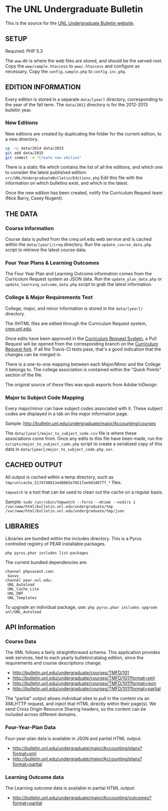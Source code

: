 # The UNL Undergraduate Bulletin

This is the source for the [UNL Undergraduate Bulletin website](http://bulletin.unl.edu/undergraduate/).

## SETUP

Required:
PHP 5.3

The `www` dir is where the web files are stored, and should be the served root.
Copy the `www/sample.htaccess` to `www/.htaccess` and configure as necessary.
Copy the `config.sample.php` to `config.inc.php`.

## EDITION INFORMATION

Every edition is stored in a separate `data/[year]` directory, corresponding to the year of the fall term.
The `data/2012` directory is for the 2012-2013 bulletin year.

### New Editions

New editions are created by duplicating the folder for the current edition, to a new directory.
```bash
cp -rp data/2014 data/2015
git add data/2015
git commit -m "Create new edition"
```

There is a static file which contains the list of all the editions, and which one to consider the latest 
published edition: `src/UNL/UndergraduateBulletin/Editions.php`
Edit this file with the information on which bulletins exist, and which is the latest.

Once the new edition has been created, notify the Curriculum Request team (Nick Barry, Casey Nugent).

## THE DATA

### Course Information
Course data is pulled from the creq.unl.edu web service and is cached within 
the `data/[year]/creq` directory. Run the `update_course_data.php` script to retrieve the latest course
data.

### Four Year Plans & Learning Outcomes

The Four Year Plan and Learning Outcome information comes from the Curriculum Request system as JSON data.
Run the `update_plan_data.php` or `update_learning_outcome_data.php` script to grab the latest information.

### College & Major Requirements Text
College, major, and minor information is stored in the `data/[year]/` directory.

The XHTML files are edited through the Curriculum Request system, [creq.unl.edu](https://creq.unl.edu/).

Once edits have been approved in the [Curriculum Request System](http://creq.unl.edu/),
a Pull Request will be opened from the corresponding branch on the
[Curriculum Request fork](https://github.com/unl-creq/UNL_UndergraduateBulletin/).
If all the Travis-CI tests pass, that's a good indication that the changes can be merged in.

There is a one-to-one mapping between each Major/Minor and the College it belongs to.
The college association is contained within the "Quick Points" section of the file.

The original source of these files was epub exports from Adobe InDesign.

### Major to Subject Code Mapping

Every major/minor can have subject codes associated with it. These subject codes are displayed in a tab on the major information page.

Sample: http://bulletin.unl.edu/undergraduate/major/Accounting/courses

The `data/[year]/major_to_subject_code.csv` file is where these associations come from. Once any edits to this file have been made, run the `scripts/major_to_subject_code.php` script to create a serialized copy of this data in `data/[year]/major_to_subject_code.php.ser`.

## CACHED OUTPUT

All output is cached within  a temp directory, such as 
`tmp/unlcache_5174748813ed8803e7651fae9d2d077f_*` files.

`tmpwatch` is a tool that can be used to clean out the cache on a regular basis.

Sample:
`sudo /usr/sbin/tmpwatch --force --mtime --nodirs 1 /var/www/html/bulletin.unl.edu/undergraduate/tmp  /var/www/html/bulletin.unl.edu/undergraduate/tmp/json`


## LIBRARIES
Libraries are bundled within the includes directory. This is a Pyrus controlled
registry of PEAR installable packages.

`php pyrus.phar includes list-packages`

The current bundled dependencies are:
```
channel phpsavant.com:
 Savvy
channel pear.unl.edu:
 UNL_Autoload
 UNL_Cache_Lite
 UNL_DWT
 UNL_Templates
```

To upgrade an individual package, use:
`php pyrus.phar includes upgrade unl/UNL_Autoload`

## API Information

### Course Data
The XML follows a fairly straightforward schema. This application provides web services,
tied to each yearly bulletin/catalog edition, since the requirements and course descriptions change.

* http://bulletin.unl.edu/undergraduate/courses/TMFD/101
* http://bulletin.unl.edu/undergraduate/courses/TMFD/101?format=xml
* http://bulletin.unl.edu/undergraduate/courses/TMFD/101?format=json
* http://bulletin.unl.edu/undergraduate/courses/TMFD/101?format=partial

The "partial" output allows individual sites to pull in the content via an XMLHTTP request, and inject that HTML directly within their page(s). We send Cross Origin Resource Sharing headers, so the content can be included across different domains.

### Four-Year-Plan Data

Four-year-plan data is available in JSON and partial HTML output:

* http://bulletin.unl.edu/undergraduate/major/Accounting/plans?format=xml
* http://bulletin.unl.edu/undergraduate/major/Accounting/plans?format=partial

### Learning Outcome data

The Learning outcome data is available in partial HTML output:

* http://bulletin.unl.edu/undergraduate/major/Accounting/outcomes?format=partial
